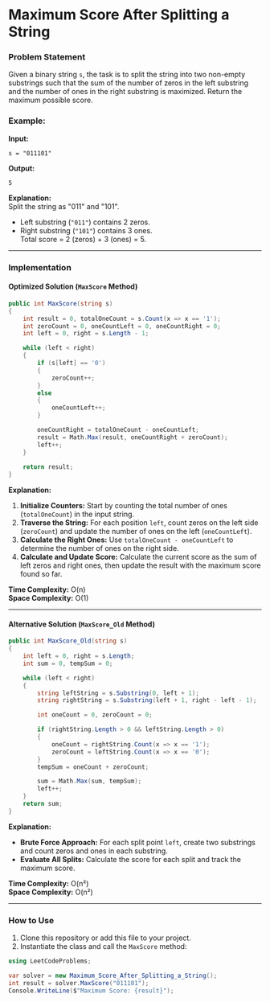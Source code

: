 
# Maximum Score After Splitting a String

### Problem Statement
Given a binary string `s`, the task is to split the string into two non-empty substrings such that the sum of the number of zeros in the left substring and the number of ones in the right substring is maximized. Return the maximum possible score.

### Example:
**Input:**  
```
s = "011101"
```
**Output:**  
```
5
```
**Explanation:**  
Split the string as "011" and "101".  
- Left substring (`"011"`) contains 2 zeros.  
- Right substring (`"101"`) contains 3 ones.  
Total score = 2 (zeros) + 3 (ones) = 5.

---

### Implementation

#### Optimized Solution (`MaxScore` Method)
```csharp
public int MaxScore(string s)
{
    int result = 0, totalOneCount = s.Count(x => x == '1');
    int zeroCount = 0, oneCountLeft = 0, oneCountRight = 0;
    int left = 0, right = s.Length - 1;

    while (left < right)
    {
        if (s[left] == '0')
        {
            zeroCount++;
        }
        else
        {
            oneCountLeft++;
        }

        oneCountRight = totalOneCount - oneCountLeft;
        result = Math.Max(result, oneCountRight + zeroCount);
        left++;
    }
    
    return result;
}
```

**Explanation:**  
1. **Initialize Counters:** Start by counting the total number of ones (`totalOneCount`) in the input string.
2. **Traverse the String:** For each position `left`, count zeros on the left side (`zeroCount`) and update the number of ones on the left (`oneCountLeft`).
3. **Calculate the Right Ones:** Use `totalOneCount - oneCountLeft` to determine the number of ones on the right side.
4. **Calculate and Update Score:** Calculate the current score as the sum of left zeros and right ones, then update the result with the maximum score found so far.

**Time Complexity:** O(n)  
**Space Complexity:** O(1)  

---

#### Alternative Solution (`MaxScore_Old` Method)
```csharp
public int MaxScore_Old(string s)
{
    int left = 0, right = s.Length;
    int sum = 0, tempSum = 0;

    while (left < right)
    {
        string leftString = s.Substring(0, left + 1);
        string rightString = s.Substring(left + 1, right - left - 1);

        int oneCount = 0, zeroCount = 0;

        if (rightString.Length > 0 && leftString.Length > 0)
        {
            oneCount = rightString.Count(x => x == '1');
            zeroCount = leftString.Count(x => x == '0');
        }
        tempSum = oneCount + zeroCount;

        sum = Math.Max(sum, tempSum);
        left++;
    }
    return sum;
}
```

**Explanation:**  
- **Brute Force Approach:** For each split point `left`, create two substrings and count zeros and ones in each substring.
- **Evaluate All Splits:** Calculate the score for each split and track the maximum score.

**Time Complexity:** O(n²)  
**Space Complexity:** O(n²)  

---

### How to Use
1. Clone this repository or add this file to your project.
2. Instantiate the class and call the `MaxScore` method:

```csharp
using LeetCodeProblems;

var solver = new Maximum_Score_After_Splitting_a_String();
int result = solver.MaxScore("011101");
Console.WriteLine($"Maximum Score: {result}");
```
